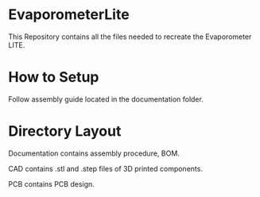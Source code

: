 # EvaporometerLite
This Repository contains all the files needed to recreate the Evaporometer LITE.
# How to Setup
Follow assembly guide located in the documentation folder. 

# Directory Layout
Documentation contains assembly procedure, BOM.

CAD contains .stl and .step files of 3D printed components. 

PCB contains PCB design.

